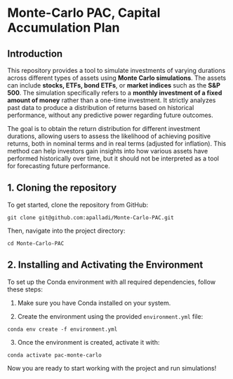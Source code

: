 # Monte-Carlo PAC, Capital Accumulation Plan

## Introduction
This repository provides a tool to simulate investments of varying durations across different types of assets using **Monte Carlo simulations**. The assets can include **stocks, ETFs, bond ETFs**, or **market indices** such as the **S&P 500**. The simulation specifically refers to a **monthly investment of a fixed amount of money** rather than a one-time investment. It strictly analyzes past data to produce a distribution of returns based on historical performance, without any predictive power regarding future outcomes.

The goal is to obtain the return distribution for different investment durations, allowing users to assess the likelihood of achieving positive returns, both in nominal terms and in real terms (adjusted for inflation). This method can help investors gain insights into how various assets have performed historically over time, but it should not be interpreted as a tool for forecasting future performance.

## 1. Cloning the repository
To get started, clone the repository from GitHub:
```
git clone git@github.com:apalladi/Monte-Carlo-PAC.git
```

Then, navigate into the project directory:
```
cd Monte-Carlo-PAC
```

## 2. Installing and Activating the Environment
To set up the Conda environment with all required dependencies, follow these steps:

1. Make sure you have Conda installed on your system.

2. Create the environment using the provided `environment.yml` file:
```
conda env create -f environment.yml
```

3. Once the environment is created, activate it with:
```
conda activate pac-monte-carlo
```

Now you are ready to start working with the project and run simulations!
